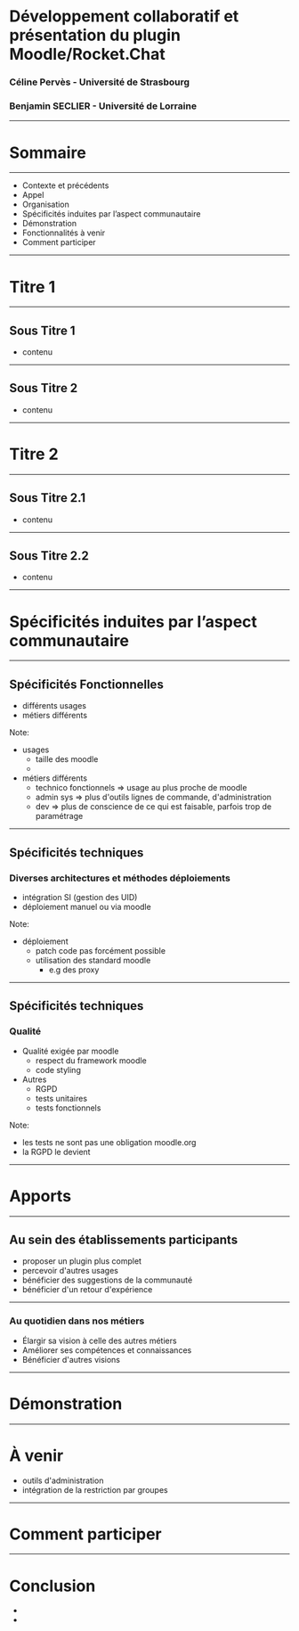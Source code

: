 <!-- .slide: data-background="img/moodlebandeau.png" data-background-size="100%" data-background-position="0% 0%" -->
# Développement collaboratif et présentation du plugin Moodle/Rocket.Chat
### Céline Pervès - Université de Strasbourg
### Benjamin SECLIER - Université de Lorraine
---
<!-- .slide: data-background="img/moodlebandeauTitre.png" data-background-size="100%" data-background-position="0% 0%" -->
# Sommaire
----
<!--# Sommaire-->
<!-- .slide: data-background="img/moodlebandeauTitre.png" data-background-size="100%" data-background-position="0% 0%" -->
* Contexte et précédents
* Appel
* Organisation
* Spécificités induites par l’aspect communautaire
* Démonstration
* Fonctionnalités à venir
* Comment participer

---
<!-- .slide: data-background="img/moodlebandeauTitre.png" data-background-size="100%" data-background-position="0% 0%" -->
# Titre 1
----
<!--# Titre 1 -->
<!-- .slide: data-background="img/moodlebandeauTitre.png" data-background-size="100%" data-background-position="0% 0%" -->
## Sous Titre 1
* contenu
----
<!--# Titre 1 -->
<!-- .slide: data-background="img/moodlebandeauTitre.png" data-background-size="100%" data-background-position="0% 0%" -->
## Sous Titre 2
* contenu
---
<!-- .slide: data-background="img/moodlebandeauTitre.png" data-background-size="100%" data-background-position="0% 0%" -->
# Titre 2
----
<!--# Titre 2 -->
<!-- .slide: data-background="img/moodlebandeauTitre.png" data-background-size="100%" data-background-position="0% 0%" -->
## Sous Titre 2.1
* contenu
----
<!--# Titre 2 -->
<!-- .slide: data-background="img/moodlebandeauTitre.png" data-background-size="100%" data-background-position="0% 0%" -->
## Sous Titre 2.2
* contenu
---
<!-- .slide: data-background="img/moodlebandeauTitre.png" data-background-size="100%" data-background-position="0% 0%" -->
# Spécificités induites par l’aspect communautaire
----
<!--# Spécificités induites par l’aspect communautaire -->
<!-- .slide: data-background="img/moodlebandeauTitre.png" data-background-size="100%" data-background-position="0% 0%" -->
## Spécificités Fonctionnelles
* différents usages
* métiers différents

Note:
* usages
  * taille des moodle
  * 
* métiers différents
  * technico fonctionnels => usage au plus proche de moodle
  * admin sys => plus d'outils lignes de commande, d'administration
  * dev => plus de conscience de ce qui est faisable, parfois trop de paramétrage

----
<!--# Spécificités induites par l’aspect communautaire -->
<!-- .slide: data-background="img/moodlebandeauTitre.png" data-background-size="100%" data-background-position="0% 0%" -->
## Spécificités techniques
### Diverses architectures et méthodes déploiements
* intégration SI (gestion des UID)
* déploiement manuel ou via moodle

Note: 
* déploiement
  * patch code pas forcément possible
  * utilisation des standard moodle
    * e.g des proxy
----
<!--# Spécificités induites par l’aspect communautaire -->
<!-- .slide: data-background="img/moodlebandeauTitre.png" data-background-size="100%" data-background-position="0% 0%" -->
## Spécificités techniques
### Qualité
* Qualité exigée par moodle
  * respect du framework moodle
  * code styling
* Autres
  * RGPD
  * tests unitaires
  * tests fonctionnels

Note: 
* les tests ne sont pas une obligation moodle.org
* la RGPD le devient
---
<!-- .slide: data-background="img/moodlebandeauTitre.png" data-background-size="100%" data-background-position="0% 0%" -->
# Apports
----
<!--# Apports -->
<!-- .slide: data-background="img/moodlebandeauTitre.png" data-background-size="100%" data-background-position="0% 0%" -->
## Au sein des établissements participants
* proposer un plugin plus complet
* percevoir d'autres usages
* bénéficier des suggestions de la communauté
* bénéficier d'un retour d'expérience
----
<!--# Apports -->
<!-- .slide: data-background="img/moodlebandeauTitre.png" data-background-size="100%" data-background-position="0% 0%" -->
### Au quotidien dans nos métiers
* Élargir sa vision à celle des autres métiers
* Améliorer ses compétences et connaissances
* Bénéficier d'autres visions
---
<!-- .slide: data-background="img/moodlebandeauTitre.png" data-background-size="100%" data-background-position="0% 0%" -->
# Démonstration
---
<!-- .slide: data-background="img/moodlebandeauTitre.png" data-background-size="100%" data-background-position="0% 0%" -->
# À venir
* outils d'administration
* intégration de la restriction par groupes
---
<!-- .slide: data-background="img/moodlebandeauTitre.png" data-background-size="100%" data-background-position="0% 0%" -->
# Comment participer
---
<!-- .slide: data-background="img/moodlebandeauTitre.png" data-background-size="100%" data-background-position="0% 0%" -->
# Conclusion
* 
* 
